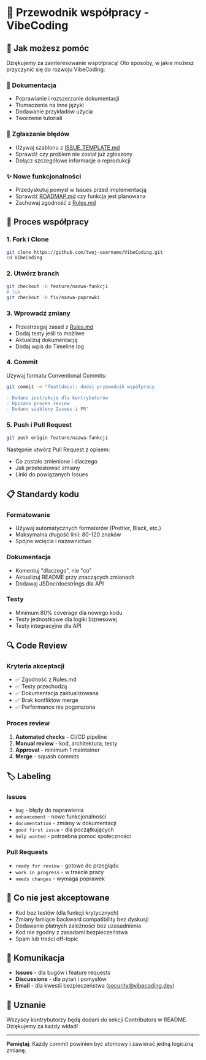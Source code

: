 # 🤝 Przewodnik współpracy - VibeCoding

## 🎯 Jak możesz pomóc

Dziękujemy za zainteresowanie współpracą! Oto sposoby, w jakie możesz przyczynić się do rozwoju VibeCoding:

### 📝 Dokumentacja

- Poprawianie i rozszerzanie dokumentacji
- Tłumaczenia na inne języki
- Dodawanie przykładów użycia
- Tworzenie tutoriali

### 🐛 Zgłaszanie błędów

- Używaj szablonu z [ISSUE_TEMPLATE.md](./ISSUE_TEMPLATE.md)
- Sprawdź czy problem nie został już zgłoszony
- Dołącz szczegółowe informacje o reprodukcji

### ✨ Nowe funkcjonalności

- Przedyskutuj pomysł w Issues przed implementacją
- Sprawdź [ROADMAP.md](./ROADMAP.md) czy funkcja jest planowana
- Zachowaj zgodność z [Rules.md](./Rules.md)

## 🔄 Proces współpracy

### 1. Fork i Clone

```bash
git clone https://github.com/twoj-username/VibeCoding.git
cd VibeCoding
```

### 2. Utwórz branch

```bash
git checkout -b feature/nazwa-funkcji
# lub
git checkout -b fix/nazwa-poprawki
```

### 3. Wprowadź zmiany

- Przestrzegaj zasad z [Rules.md](./Rules.md)
- Dodaj testy jeśli to możliwe
- Aktualizuj dokumentację
- Dodaj wpis do Timeline.log

### 4. Commit

Używaj formatu Conventional Commits:

```bash
git commit -m "feat(docs): dodaj przewodnik współpracy

- Dodano instrukcje dla kontrybutorów
- Opisano proces review
- Dodano szablony Issues i PR"
```

### 5. Push i Pull Request

```bash
git push origin feature/nazwa-funkcji
```

Następnie utwórz Pull Request z opisem:

- Co zostało zmienione i dlaczego
- Jak przetestować zmiany
- Linki do powiązanych Issues

## 📋 Standardy kodu

### Formatowanie

- Używaj automatycznych formaterów (Prettier, Black, etc.)
- Maksymalna długość linii: 80-120 znaków
- Spójne wcięcia i nazewnictwo

### Dokumentacja

- Komentuj "dlaczego", nie "co"
- Aktualizuj README przy znaczących zmianach
- Dodawaj JSDoc/docstrings dla API

### Testy

- Minimum 80% coverage dla nowego kodu
- Testy jednostkowe dla logiki biznesowej
- Testy integracyjne dla API

## 🔍 Code Review

### Kryteria akceptacji

- ✅ Zgodność z Rules.md
- ✅ Testy przechodzą
- ✅ Dokumentacja zaktualizowana
- ✅ Brak konfliktów merge
- ✅ Performance nie pogorszona

### Proces review

1. **Automated checks** - CI/CD pipeline
2. **Manual review** - kod, architektura, testy
3. **Approval** - minimum 1 maintainer
4. **Merge** - squash commits

## 🏷️ Labeling

### Issues

- `bug` - błędy do naprawienia
- `enhancement` - nowe funkcjonalności
- `documentation` - zmiany w dokumentacji
- `good first issue` - dla początkujących
- `help wanted` - potrzebna pomoc społeczności

### Pull Requests

- `ready for review` - gotowe do przeglądu
- `work in progress` - w trakcie pracy
- `needs changes` - wymaga poprawek

## 🚫 Co nie jest akceptowane

- Kod bez testów (dla funkcji krytycznych)
- Zmiany łamiące backward compatibility bez dyskusji
- Dodawanie płatnych zależności bez uzasadnienia
- Kod nie zgodny z zasadami bezpieczeństwa
- Spam lub treści off-topic

## 💬 Komunikacja

- **Issues** - dla bugów i feature requests
- **Discussions** - dla pytań i pomysłów
- **Email** - dla kwestii bezpieczeństwa (security@vibecoding.dev)

## 🎉 Uznanie

Wszyscy kontrybutorzy będą dodani do sekcji Contributors w README. Dziękujemy za każdy wkład!

---

**Pamiętaj**: Każdy commit powinien być atomowy i zawierać jedną logiczną zmianę.
